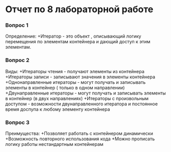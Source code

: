 # Отчет по 8 лабораторной работе 

### Вопрос 1
Определение:
+Итератор - это объект , описывающий логику перемещения по элементам контейнера и дающий доступ к этим элементам.
### Вопрос 2
Виды:
+Итераторы чтения - получают элементы из контейнера
+Итераторы записи - записывают значения в элементы контейнера
+Однонаправленные итераторы - могут получать и записывать элементы в контейнер ( только в одном направлении)
+Двунаправленные итераторы - могут получать и записывать элементы в контейнер (в двух направлениях)
+Итераторы с произвольным доступом - возможности двунаправленного итератора и постоянное время доспупа к любому элементу контейнера
### Вопрос 3
Преимущества:
+Позволяет работать с контейнером динамически
+Возможность повторного использования кода
+Можно прописать логику работы нестандартным контейнерам